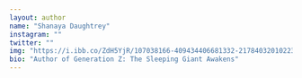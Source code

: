 ```yaml
---
layout: author
name: "Shanaya Daughtrey"
instagram: ""
twitter: ""
img: "https://i.ibb.co/ZdH5YjR/107038166-409434406681332-2178403201022394260-n.jpg" 
bio: "Author of Generation Z: The Sleeping Giant Awakens"
---
```

